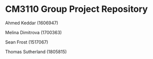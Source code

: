 # CM3110 Group Project Repository

Ahmed Keddar (1606947)

Melina Dimitrova (1700363)

Sean Frost (1517067)

Thomas Sutherland (1805815)
